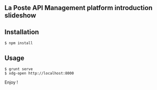 ## La Poste API Management platform introduction slideshow

## Installation

    $ npm install

## Usage

    $ grunt serve
    $ xdg-open http://localhost:8000

Enjoy !